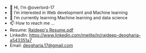 - 👋 Hi, I’m @overlord-17
- 👀 I’m interested in Web development and Machine learning
- 🌱 I’m currently learning Machine learning and data science
- 📫 How to reach me ...
- Resume: [Rajdeep's Resume.pdf](https://github.com/overlord-17/overlord-17/files/6527685/Rajdeep.s.Resume.pdf)
- LinkedIn: https://www.linkedin.com/mwlite/in/rajdeep-deogharia-a543351a7 
- Email: deogharia.17@gmail.com

<!---
overlord-17/overlord-17 is a ✨ special ✨ repository because its `README.md` (this file) appears on your GitHub profile.
You can click the Preview link to take a look at your changes.
--->
